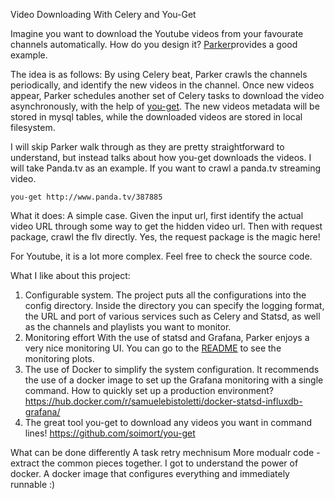 Video Downloading With Celery and You-Get

Imagine you want to download the Youtube videos from your favourate channels automatically. How do you design it? [Parker](https://github.com/LiuRoy/parker)provides a good example.

The idea is as follows:
By using Celery beat, Parker crawls the channels periodically, and identify the new videos in the channel. Once new videos appear, Parker schedules another set of Celery tasks to download the video asynchronously, with the help of [you-get](https://github.com/soimort/you-get). The new videos metadata will be stored in mysql tables, while the downloaded videos are stored in local filesystem.

I will skip Parker walk through as they are pretty straightforward to understand, but instead talks about how you-get downloads the videos.
I will take Panda.tv as an example. If you want to crawl a panda.tv streaming video.

```
you-get http://www.panda.tv/387885
```

What it does:
A simple case. Given the input url, first identify the actual video URL through some way to get the hidden video url.
Then with request package, crawl the flv directly. Yes, the request package is the magic here!

For Youtube, it is a lot more complex. Feel free to check the source code.

What I like about this project:
1. Configurable system. The project puts all the configurations into the config directory. Inside the directory you can specify the logging format, the URL and port of various services such as Celery and Statsd, as well as the channels and playlists you want to monitor.
2. Monitoring effort
With the use of statsd and Grafana, Parker enjoys a very nice monitoring UI. You can go to the [README](https://github.com/LiuRoy/parker) to see the monitoring plots.
3. The use of Docker to simplify the system configuration. It recommends the use of a docker image to set up the Grafana monitoring with a single command.
How to quickly set up a production environment?
https://hub.docker.com/r/samuelebistoletti/docker-statsd-influxdb-grafana/
4. The great tool you-get to download any videos you want in command lines!
https://github.com/soimort/you-get

What can be done differently
A task retry mechnisum
More modualr code - extract the common pieces together.
I got to understand the power of docker. A docker image that configures everything and immediately runnable :)

